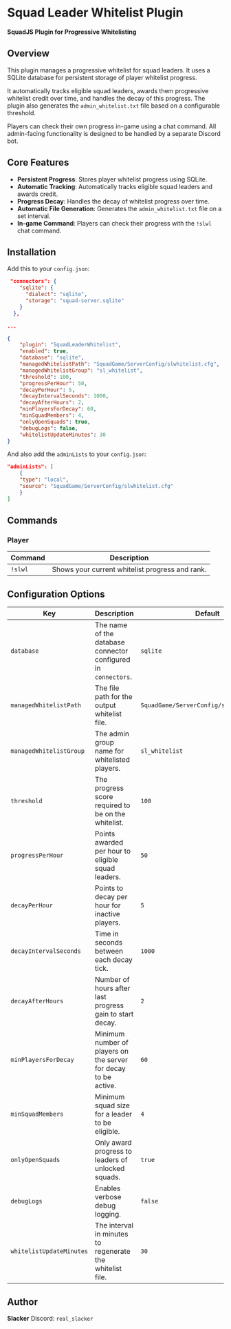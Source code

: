 # Squad Leader Whitelist Plugin

**SquadJS Plugin for Progressive Whitelisting**

## Overview

This plugin manages a progressive whitelist for squad leaders. It uses a SQLite database for persistent storage of player whitelist progress.

It automatically tracks eligible squad leaders, awards them progressive whitelist credit over time, and handles the decay of this progress. The plugin also generates the `admin_whitelist.txt` file based on a configurable threshold.

Players can check their own progress in-game using a chat command. All admin-facing functionality is designed to be handled by a separate Discord bot.

## Core Features

* **Persistent Progress**: Stores player whitelist progress using SQLite.
* **Automatic Tracking**: Automatically tracks eligible squad leaders and awards credit.
* **Progress Decay**: Handles the decay of whitelist progress over time.
* **Automatic File Generation**: Generates the `admin_whitelist.txt` file on a set interval.
* **In-game Command**: Players can check their progress with the `!slwl` chat command.

## Installation

Add this to your `config.json`:

```json
 "connectors": {
    "sqlite": {
      "dialect": "sqlite",
      "storage": "squad-server.sqlite"
    }
  },

...

{
    "plugin": "SquadLeaderWhitelist",
    "enabled": true,
    "database": "sqlite",
    "managedWhitelistPath": "SquadGame/ServerConfig/slwhitelist.cfg",
    "managedWhitelistGroup": "sl_whitelist",
    "threshold": 100,
    "progressPerHour": 50,
    "decayPerHour": 5,
    "decayIntervalSeconds": 1000,
    "decayAfterHours": 2,
    "minPlayersForDecay": 60,
    "minSquadMembers": 4,
    "onlyOpenSquads": true,
    "debugLogs": false,
    "whitelistUpdateMinutes": 30
}
```

And also add the `adminLists` to your `config.json`:

```json
"adminLists": [
    {
    "type": "local",
    "source": "SquadGame/ServerConfig/slwhitelist.cfg"
    }
]
```

## Commands

### Player

| Command | Description |
|---|---|
| `!slwl` | Shows your current whitelist progress and rank. |

## Configuration Options

| Key | Description | Default |
|---|---|---|
| `database` | The name of the database connector configured in `connectors`. | `sqlite` |
| `managedWhitelistPath` | The file path for the output whitelist file. | `SquadGame/ServerConfig/slwhitelist.cfg` |
| `managedWhitelistGroup` | The admin group name for whitelisted players. | `sl_whitelist` |
| `threshold` | The progress score required to be on the whitelist. | `100` |
| `progressPerHour` | Points awarded per hour to eligible squad leaders. | `50` |
| `decayPerHour` | Points to decay per hour for inactive players. | `5` |
| `decayIntervalSeconds` | Time in seconds between each decay tick. | `1000` |
| `decayAfterHours` | Number of hours after last progress gain to start decay. | `2` |
| `minPlayersForDecay` | Minimum number of players on the server for decay to be active. | `60` |
| `minSquadMembers` | Minimum squad size for a leader to be eligible. | `4` |
| `onlyOpenSquads` | Only award progress to leaders of unlocked squads. | `true` |
| `debugLogs` | Enables verbose debug logging. | `false` |
| `whitelistUpdateMinutes` | The interval in minutes to regenerate the whitelist file. | `30` |

## Author

**Slacker**
Discord: `real_slacker`
